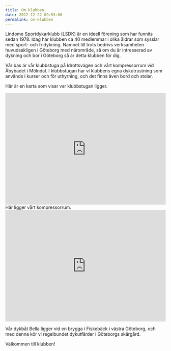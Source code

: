 ```yaml
---
title: Om klubben
date: 2022-12-22 09:53:00
permalink: om-klubben
---
```


Lindome Sportdykarklubb (LSDK) är en ideell förening som har funnits sedan 1978. Idag har klubben ca 40 medlemmar i olika åldrar som sysslar med sport- och fridykning. Namnet till trots bedrivs verksamheten huvudsakligen i Göteborg med närområde, så om du är intresserad av dykning och bor i Göteborg så är detta klubben för dig.

Vår bas är vår klubbstuga på Idrottsvägen och vårt kompressorrum vid Åbybadet i Mölndal. I klubbstugan har vi klubbens egna dykutrustning som används i kurser och för uthyrning, och det finns även bord och stolar.

Här är en karta som visar var klubbstugan ligger.
<iframe src="https://www.google.com/maps/embed?pb=!1m18!1m12!1m3!1d533.780453164544!2d11.991923669738163!3d57.646416216047506!2m3!1f0!2f0!3f0!3m2!1i1024!2i768!4f13.1!3m3!1m2!1s0x464ff3ea0ad42fcd%3A0x9aa46ee652adaf79!2sLindome%20Sportdykarklubb!5e0!3m2!1ssv!2sse!4v1692279192503!5m2!1ssv!2sse" width="100%" height="350" style="border:0;" allowfullscreen="" loading="lazy" referrerpolicy="no-referrer-when-downgrade"></iframe>
Här ligger vårt kompressorrum.
<iframe src="https://www.google.com/maps/embed?pb=!1m17!1m12!1m3!1d533.7730995284725!2d11.994778533612374!3d57.646916246213145!2m3!1f0!2f0!3f0!3m2!1i1024!2i768!4f13.1!3m2!1m1!2zNTfCsDM4JzQ4LjgiTiAxMcKwNTknNDEuNSJF!5e0!3m2!1ssv!2sse!4v1692276618549!5m2!1ssv!2sse" width="100%" height="350" style="border:0;" allowfullscreen="" loading="lazy" referrerpolicy="no-referrer-when-downgrade"></iframe>

Vår dykbåt Bella ligger vid en brygga i Fiskebäck i västra Göteborg, och med denna kör vi regelbundet dykutfärder i Göteborgs skärgård.

Välkommen till klubben!